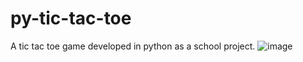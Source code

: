 # py-tic-tac-toe
A tic tac toe game developed in python as a school project.
![image](https://user-images.githubusercontent.com/75293695/229907898-3bc4392c-c39c-408d-9b81-89747e4311a3.png)
